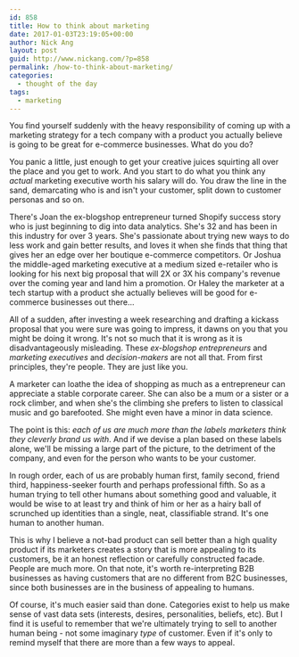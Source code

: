```yaml
---
id: 858
title: How to think about marketing
date: 2017-01-03T23:19:05+00:00
author: Nick Ang
layout: post
guid: http://www.nickang.com/?p=858
permalink: /how-to-think-about-marketing/
categories:
  - thought of the day
tags:
  - marketing
---
```

You find yourself suddenly with the heavy responsibility of coming up with a marketing strategy for a tech company with a product you actually believe is going to be great for e-commerce businesses. What do you do?

You panic a little, just enough to get your creative juices squirting all over the place and you get to work. And you start to do what you think any _actual_ marketing executive worth his salary will do. You draw the line in the sand, demarcating who is and isn't your customer, split down to customer personas and so on. 

There's Joan the ex-blogshop entrepreneur turned Shopify success story who is just beginning to dig into data analytics. She's 32 and has been in this industry for over 3 years. She's passionate about trying new ways to do less work and gain better results, and loves it when she finds that thing that gives her an edge over her boutique e-commerce competitors. Or Joshua the middle-aged marketing executive at a medium sized e-retailer who is looking for his next big proposal that will 2X or 3X his company's revenue over the coming year and land him a promotion. Or Haley the marketer at a tech startup with a product she actually believes will be good for e-commerce businesses out there... 

All of a sudden, after investing a week researching and drafting a kickass proposal that you were sure was going to impress, it dawns on you that you might be doing it wrong. It's not so much that it is wrong as it is disadvantageously misleading. These _ex-blogshop entrepreneurs_ and _marketing executives_ and _decision-makers_ are not all that. From first principles, they're people. They are just like you. 

A marketer can loathe the idea of shopping as much as a entrepreneur can appreciate a stable corporate career. She can also be a mum or a sister or a rock climber, and when she's the climbing she prefers to listen to classical music and go barefooted. She might even have a minor in data science. 

The point is this: _each of us are much more than the labels marketers think they cleverly brand us with_. And if we devise a plan based on these labels alone, we'll be missing a large part of the picture, to the detriment of the company, and even for the person who wants to be your customer. 

In rough order, each of us are probably human first, family second, friend third, happiness-seeker fourth and perhaps professional fifth. So as a human trying to tell other humans about something good and valuable, it would be wise to at least try and think of him or her as a hairy ball of scrunched up identities than a single, neat, classifiable strand. It's one human to another human. 

This is why I believe a not-bad product can sell better than a high quality product if its marketers creates a story that is more appealing to its customers, be it an honest reflection or carefully constructed facade. People are much more. On that note, it's worth re-interpreting B2B businesses as having customers that are no different from B2C businesses, since both businesses are in the business of appealing to humans. 

Of course, it's much easier said than done. Categories exist to help us make sense of vast data sets (interests, desires, personalities, beliefs, etc). But I find it is useful to remember that we're ultimately trying to sell to another human being - not some imaginary _type_ of customer. Even if it's only to remind myself that there are more than a few ways to appeal. 